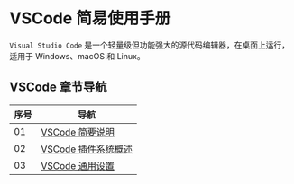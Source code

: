 # VSCode 简易使用手册

`Visual Studio Code` 是一个轻量级但功能强大的源代码编辑器，在桌面上运行，适用于 Windows、macOS 和 Linux。

## VSCode 章节导航

| 序号 | 导航                                              |
| ---- | ------------------------------------------------- |
| 01   | [VSCode 简要说明](./01-vscode简要说明.md)         |
| 02   | [VSCode 插件系统概述](./02-vscode插件系统概述.md) |
| 03   | [VSCode 通用设置](./03-vscode通用设置.md)         |
